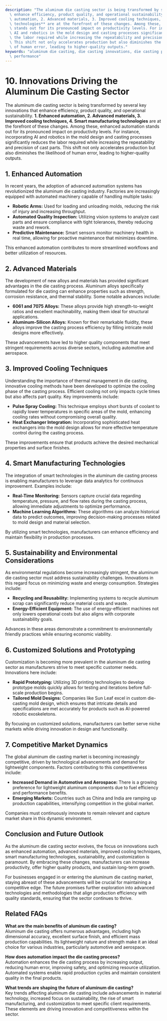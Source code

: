 ```yaml
---
description: "The aluminum die casting sector is being transformed by several key innovations that\
  \ enhance efficiency, product quality, and operational sustainability. **1. Enhanced\
  \ automation, 2. Advanced materials, 3. Improved cooling techniques, 4. Smart manufacturing\
  \ technologies** are at the forefront of these changes. Among these, enhanced automation\
  \ stands out for its pronounced impact on productivity levels. For instance, incorporating\
  \ AI and robotics in the mold design and casting processes significantly reduces\
  \ the labor required while increasing the repeatability and precision of cast parts.\
  \ This shift not only accelerates production but also diminishes the likelihood\
  \ of human error, leading to higher-quality outputs."
keywords: "aluminum die casting, die casting innovations, die casting process, heat dissipation\
  \ performance"
---
```

# 10. Innovations Driving the Aluminum Die Casting Sector  

The aluminum die casting sector is being transformed by several key innovations that enhance efficiency, product quality, and operational sustainability. **1. Enhanced automation, 2. Advanced materials, 3. Improved cooling techniques, 4. Smart manufacturing technologies** are at the forefront of these changes. Among these, enhanced automation stands out for its pronounced impact on productivity levels. For instance, incorporating AI and robotics in the mold design and casting processes significantly reduces the labor required while increasing the repeatability and precision of cast parts. This shift not only accelerates production but also diminishes the likelihood of human error, leading to higher-quality outputs.

## **1. Enhanced Automation**

In recent years, the adoption of advanced automation systems has revolutionized the aluminum die casting industry. Factories are increasingly equipped with automated machinery capable of handling multiple tasks:

- **Robotic Arms:** Used for loading and unloading molds, reducing the risk of injury and increasing throughput.
- **Automated Quality Inspection:** Utilizing vision systems to analyze cast parts and ensure compliance with tight tolerances, thereby reducing waste and rework.
- **Predictive Maintenance:** Smart sensors monitor machinery health in real time, allowing for proactive maintenance that minimizes downtime.

This enhanced automation contributes to more streamlined workflows and better utilization of resources.

## **2. Advanced Materials**

The development of new alloys and materials has provided significant advantages in the die casting process. Aluminum alloys specifically formulated for die casting can enhance properties such as strength, corrosion resistance, and thermal stability. Some notable advances include:

- **6061 and 7075 Alloys:** These alloys provide high strength-to-weight ratios and excellent machinability, making them ideal for structural applications.
- **Aluminum-Silicon Alloys:** Known for their remarkable fluidity, these alloys improve the casting process efficiency by filling intricate mold designs more effectively.

These advancements have led to higher quality components that meet stringent requirements across diverse sectors, including automotive and aerospace.

## **3. Improved Cooling Techniques**

Understanding the importance of thermal management in die casting, innovative cooling methods have been developed to optimize the cooling phase of the casting process. Efficient cooling not only impacts cycle times but also affects part quality. Key improvements include:

- **Pulse Spray Cooling:** This technique employs short bursts of coolant to rapidly lower temperatures in specific areas of the mold, enhancing cooling rates without compromising overall quality.
- **Heat Exchanger Integration:** Incorporating sophisticated heat exchangers into the mold design allows for more effective temperature control during the casting process.

These improvements ensure that products achieve the desired mechanical properties and surface finishes.

## **4. Smart Manufacturing Technologies**

The integration of smart technologies in the aluminum die casting process is enabling manufacturers to leverage data analytics for continuous improvement. Examples include:

- **Real-Time Monitoring:** Sensors capture crucial data regarding temperature, pressure, and flow rates during the casting process, allowing immediate adjustments to optimize performance.
- **Machine Learning Algorithms:** These algorithms can analyze historical data to predict outcomes, improving decision-making processes related to mold design and material selection.

By utilizing smart technologies, manufacturers can enhance efficiency and maintain flexibility in production processes.

## **5. Sustainability and Environmental Considerations**

As environmental regulations become increasingly stringent, the aluminum die casting sector must address sustainability challenges. Innovations in this regard focus on minimizing waste and energy consumption. Strategies include:

- **Recycling and Reusability:** Implementing systems to recycle aluminum scrap can significantly reduce material costs and waste.
- **Energy-Efficient Equipment:** The use of energy-efficient machines not only lowers operational costs but also aligns with corporate sustainability goals.

Advances in these areas demonstrate a commitment to environmentally friendly practices while ensuring economic viability.

## **6. Customized Solutions and Prototyping**

Customization is becoming more prevalent in the aluminum die casting sector as manufacturers strive to meet specific customer needs. Innovations here include:

- **Rapid Prototyping:** Utilizing 3D printing technologies to develop prototype molds quickly allows for testing and iterations before full-scale production begins. 
- **Tailored Mold Designs:** Companies like Sun Leaf excel in custom die-casting mold design, which ensures that intricate details and specifications are met accurately for products such as AI-powered robotic exoskeletons.

By focusing on customized solutions, manufacturers can better serve niche markets while driving innovation in design and functionality.

## **7. Competitive Market Dynamics**

The global aluminum die casting market is becoming increasingly competitive, driven by technological advancements and demand for lightweight components. Factors contributing to this competitiveness include:

- **Increased Demand in Automotive and Aerospace:** There is a growing preference for lightweight aluminum components due to fuel efficiency and performance benefits.
- **Emerging Markets:** Countries such as China and India are ramping up production capabilities, intensifying competition in the global market.

Companies must continuously innovate to remain relevant and capture market share in this dynamic environment.

## **Conclusion and Future Outlook**

As the aluminum die casting sector evolves, the focus on innovations such as enhanced automation, advanced materials, improved cooling techniques, smart manufacturing technologies, sustainability, and customization is paramount. By embracing these changes, manufacturers can increase productivity, offer higher quality products, and sustain long-term growth.

For businesses engaged in or entering the aluminum die casting market, staying abreast of these advancements will be crucial for maintaining a competitive edge. The future promises further exploration into advanced technologies and methodologies that align production efficiency with quality standards, ensuring that the sector continues to thrive.

## Related FAQs

**What are the main benefits of aluminum die casting?**  
Aluminum die casting offers numerous advantages, including high dimensional accuracy, excellent surface finish, and efficient mass production capabilities. Its lightweight nature and strength make it an ideal choice for various industries, particularly automotive and aerospace.

**How does automation impact the die casting process?**  
Automation enhances the die casting process by increasing output, reducing human error, improving safety, and optimizing resource utilization. Automated systems enable rapid production cycles and maintain consistent quality in the final products.

**What trends are shaping the future of aluminum die casting?**  
Key trends affecting aluminum die casting include advancements in material technology, increased focus on sustainability, the rise of smart manufacturing, and customization to meet specific client requirements. These elements are driving innovation and competitiveness within the sector.
